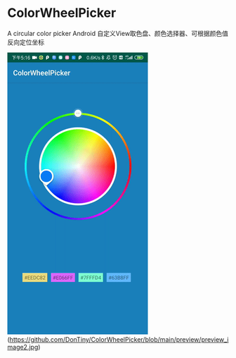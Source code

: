 # ColorWheelPicker
A circular color picker
Android 自定义View取色盘、颜色选择器、可根据颜色值反向定位坐标

![](https://github.com/DonTiny/ColorWheelPicker/blob/main/preview/preview_image1.gif)(https://github.com/DonTiny/ColorWheelPicker/blob/main/preview/preview_image2.jpg)
